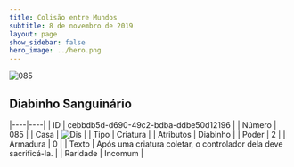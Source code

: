 ```yaml
---
title: Colisão entre Mundos
subtitle: 8 de novembro de 2019
layout: page
show_sidebar: false
hero_image: ../hero.png
---
```


![085](https://cdn.keyforgegame.com/media/card_front/pt/452_085_86R332PPCFVM_pt.png)

## Diabinho Sanguinário

|----|----|
| ID | cebbdb5d-d690-49c2-bdba-ddbe50d12196 |
| Número | 085 |
| Casa | ![Dis](https://archonarcana.com/images/thumb/e/e8/Dis.png/22px-Dis.png "Dis") |
| Tipo | Criatura |
| Atributos | Diabinho |
| Poder | 2 |
| Armadura | 0 |
| Texto | Após uma criatura coletar, o controlador dela deve sacrificá-la. |
| Raridade | Incomum |
